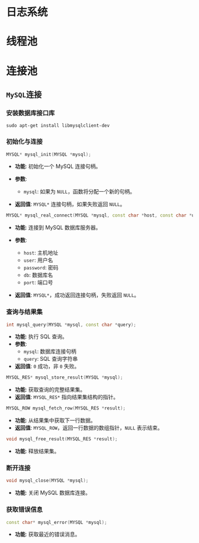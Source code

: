 # 日志系统



# 线程池



# 连接池

## `MySQL`连接

### 安装数据库接口库

```shell
sudo apt-get install libmysqlclient-dev
```

### 初始化与连接

```cpp
MYSQL* mysql_init(MYSQL *mysql);
```

- **功能**: 初始化一个 MySQL 连接句柄。

- **参数**: 

  - `mysql`: 如果为 `NULL`，函数将分配一个新的句柄。

- **返回值**: `MYSQL*` 连接句柄，如果失败返回 `NULL`。

```cpp
MYSQL* mysql_real_connect(MYSQL *mysql, const char *host, const char *user, const char *password, const char *db, unsigned int port, const char *unix_socket, unsigned long client_flag);
```


- **功能**: 连接到 MySQL 数据库服务器。

- **参数**:

  - `host`: 主机地址
  - `user`: 用户名
  - `password`: 密码
  - `db`: 数据库名
  - `port`: 端口号

- **返回值**: `MYSQL*`，成功返回连接句柄，失败返回 `NULL`。

###  **查询与结果集**

```cpp
int mysql_query(MYSQL *mysql, const char *query);
```

- **功能**: 执行 SQL 查询。
- **参数**:
  - `mysql`: 数据库连接句柄
  - `query`: SQL 查询字符串
- **返回值**: `0` 成功，非 `0` 失败。



```cpp
MYSQL_RES* mysql_store_result(MYSQL *mysql);
```

- **功能**: 获取查询的完整结果集。
- **返回值**: `MYSQL_RES*` 指向结果集结构的指针。



```cpp
MYSQL_ROW mysql_fetch_row(MYSQL_RES *result);
```

- **功能**: 从结果集中获取下一行数据。
- **返回值**: `MYSQL_ROW`，返回一行数据的数组指针，`NULL` 表示结束。



```cpp
void mysql_free_result(MYSQL_RES *result);
```

- **功能**: 释放结果集。



### 断开连接

```cpp
void mysql_close(MYSQL *mysql);
```

- **功能**: 关闭 MySQL 数据库连接。



###  **获取错误信息**

```cpp
const char* mysql_error(MYSQL *mysql);
```

- **功能**: 获取最近的错误消息。








